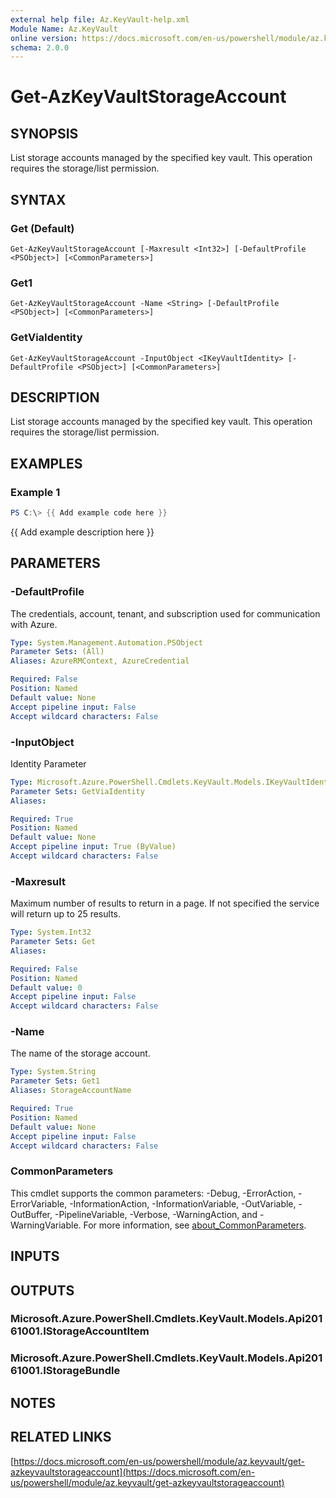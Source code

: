 ```yaml
---
external help file: Az.KeyVault-help.xml
Module Name: Az.KeyVault
online version: https://docs.microsoft.com/en-us/powershell/module/az.keyvault/get-azkeyvaultstorageaccount
schema: 2.0.0
---
```


# Get-AzKeyVaultStorageAccount

## SYNOPSIS
List storage accounts managed by the specified key vault.
This operation requires the storage/list permission.

## SYNTAX

### Get (Default)
```
Get-AzKeyVaultStorageAccount [-Maxresult <Int32>] [-DefaultProfile <PSObject>] [<CommonParameters>]
```

### Get1
```
Get-AzKeyVaultStorageAccount -Name <String> [-DefaultProfile <PSObject>] [<CommonParameters>]
```

### GetViaIdentity
```
Get-AzKeyVaultStorageAccount -InputObject <IKeyVaultIdentity> [-DefaultProfile <PSObject>] [<CommonParameters>]
```

## DESCRIPTION
List storage accounts managed by the specified key vault.
This operation requires the storage/list permission.

## EXAMPLES

### Example 1
```powershell
PS C:\> {{ Add example code here }}
```

{{ Add example description here }}

## PARAMETERS

### -DefaultProfile
The credentials, account, tenant, and subscription used for communication with Azure.

```yaml
Type: System.Management.Automation.PSObject
Parameter Sets: (All)
Aliases: AzureRMContext, AzureCredential

Required: False
Position: Named
Default value: None
Accept pipeline input: False
Accept wildcard characters: False
```

### -InputObject
Identity Parameter

```yaml
Type: Microsoft.Azure.PowerShell.Cmdlets.KeyVault.Models.IKeyVaultIdentity
Parameter Sets: GetViaIdentity
Aliases:

Required: True
Position: Named
Default value: None
Accept pipeline input: True (ByValue)
Accept wildcard characters: False
```

### -Maxresult
Maximum number of results to return in a page.
If not specified the service will return up to 25 results.

```yaml
Type: System.Int32
Parameter Sets: Get
Aliases:

Required: False
Position: Named
Default value: 0
Accept pipeline input: False
Accept wildcard characters: False
```

### -Name
The name of the storage account.

```yaml
Type: System.String
Parameter Sets: Get1
Aliases: StorageAccountName

Required: True
Position: Named
Default value: None
Accept pipeline input: False
Accept wildcard characters: False
```

### CommonParameters
This cmdlet supports the common parameters: -Debug, -ErrorAction, -ErrorVariable, -InformationAction, -InformationVariable, -OutVariable, -OutBuffer, -PipelineVariable, -Verbose, -WarningAction, and -WarningVariable. For more information, see [about_CommonParameters](http://go.microsoft.com/fwlink/?LinkID=113216).

## INPUTS

## OUTPUTS

### Microsoft.Azure.PowerShell.Cmdlets.KeyVault.Models.Api20161001.IStorageAccountItem
### Microsoft.Azure.PowerShell.Cmdlets.KeyVault.Models.Api20161001.IStorageBundle
## NOTES

## RELATED LINKS

[https://docs.microsoft.com/en-us/powershell/module/az.keyvault/get-azkeyvaultstorageaccount](https://docs.microsoft.com/en-us/powershell/module/az.keyvault/get-azkeyvaultstorageaccount)

